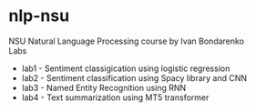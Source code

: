 # nlp-nsu
NSU Natural Language Processing course by Ivan Bondarenko    
Labs    
* lab1 - Sentiment classigication using logistic regression
* lab2 - Sentiment classification using Spacy library and CNN
* lab3 - Named Entity Recognition using RNN 
* lab4 - Text summarization using MT5 transformer

